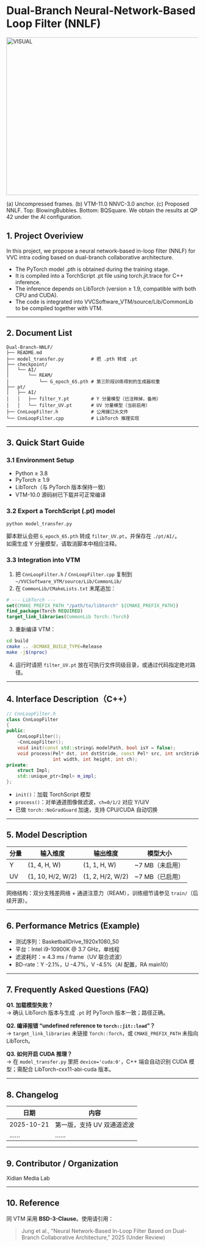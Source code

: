 # Dual-Branch Neural-Network-Based Loop Filter (NNLF)

<img width="960" height="413" alt="VISUAL" src="https://github.com/user-attachments/assets/0fe3d4b5-e41d-4c19-8b2a-4ba60983ee69" />

(a) Uncompressed frames. (b) VTM-11.0 NNVC-3.0 anchor. (c) Proposed NNLF. Top: BlowingBubbles. Bottom: BQSquare. We obtain the results at QP 42 under the AI configuration.

## 1. Project Overiview
In this project,  we propose a neural network-based in-loop filter (NNLF) for VVC intra coding based on dual-branch collaborative architecture.  
- The PyTorch model .pth is obtained during the training stage.  
- It is compiled into a TorchScript .pt file using torch.jit.trace for C++ inference.  
- The inference depends on LibTorch (version ≥ 1.9, compatible with both CPU and CUDA).  
- The code is integrated into VVCSoftware_VTM/source/Lib/CommonLib to be compiled together with VTM.

---

## 2. Document List
```
Dual-Branch-NNLF/
├── README.md
├── model_transfer.py          # 把 .pth 转成 .pt
├── checkpoint/
│   └── AI/
│       └── REAM/
│           └── G_epoch_65.pth # 第三阶段训练得到的生成器权重
├── pt/
│   ├── AI/
│   │   ├── filter_Y.pt        # Y 分量模型（已注释掉，备用）
│   │   └── filter_UV.pt       # UV 分量模型（当前启用）
├── CnnLoopFilter.h            # 公用接口头文件
└── CnnLoopFilter.cpp          # LibTorch 推理实现
```

---

## 3. Quick Start Guide

### 3.1 Environment Setup
- Python ≥ 3.8  
- PyTorch ≥ 1.9  
- LibTorch（与 PyTorch 版本保持一致）  
- VTM-10.0 源码树已下载并可正常编译

### 3.2 Export a TorchScript (.pt) model
```bash
python model_transfer.py
```
脚本默认会把 `G_epoch_65.pth` 转成 `filter_UV.pt`，并保存在 `./pt/AI/`。  
如需生成 Y 分量模型，请取消脚本中相应注释。

### 3.3 Integration into VTM
1. 把 `CnnLoopFilter.h` / `CnnLoopFilter.cpp` 复制到  
   `~/VVCSoftware_VTM/source/Lib/CommonLib/`
2. 在 `CommonLib/CMakeLists.txt` 末尾追加：
```cmake
# --- LibTorch ---
set(CMAKE_PREFIX_PATH "/path/to/libtorch" ${CMAKE_PREFIX_PATH})
find_package(Torch REQUIRED)
target_link_libraries(CommonLib Torch::Torch)
```
3. 重新编译 VTM：
```bash
cd build
cmake .. -DCMAKE_BUILD_TYPE=Release
make -j$(nproc)
```
4. 运行时请把 `filter_UV.pt` 放在可执行文件同级目录，或通过代码指定绝对路径。

---

## 4. Interface Description（C++）
```cpp
// CnnLoopFilter.h
class CnnLoopFilter
{
public:
    CnnLoopFilter(); 
    ~CnnLoopFilter();
    void init(const std::string& modelPath, bool isY = false);
    void process(Pel* dst, int dstStride, const Pel* src, int srcStride,
                 int width, int height, int ch);
private:
    struct Impl;
    std::unique_ptr<Impl> m_impl;
};
```
- `init()`：加载 TorchScript 模型  
- `process()`：对单通道图像做滤波，`ch=0/1/2` 对应 Y/U/V  
- 已做 `torch::NoGradGuard` 加速，支持 CPU/CUDA 自动切换

---

## 5. Model Description
| 分量 | 输入维度 | 输出维度 | 模型大小 |
|------|-----------|-----------|-----------|
| Y    | (1, 4, H, W)  | (1, 1, H, W)  | ~7 MB（未启用） |
| UV   | (1, 10, H/2, W/2) | (1, 2, H/2, W/2) | ~7 MB（已启用） |

网络结构：双分支残差网络 + 通道注意力（REAM），训练细节请参见 `train/`（后续开源）。

---

## 6. Performance Metrics (Example)
- 测试序列：BasketballDrive_1920x1080_50  
- 平台：Intel i9-10900K @ 3.7 GHz，单线程  
- 滤波耗时：≈ 4.3 ms / frame（UV 联合滤波）  
- BD-rate：Y -2.1%，U -4.7%，V -4.5%（AI 配置，RA main10）

---

## 7. Frequently Asked Questions (FAQ)
**Q1. 加载模型失败？**  
→ 确认 LibTorch 版本与生成 `.pt` 时 PyTorch 版本一致；路径正确。

**Q2. 编译报错 “undefined reference to `torch::jit::load`”？**  
→ `target_link_libraries` 未链接 `Torch::Torch`，或 `CMAKE_PREFIX_PATH` 未指向 LibTorch。

**Q3. 如何开启 CUDA 推理？**  
→ 在 `model_transfer.py` 里把 `device='cuda:0'`，C++ 端会自动识别 CUDA 模型；需配合 LibTorch-cxx11-abi-cuda 版本。

---

## 8. Changelog
| 日期 | 内容 |
|------|------|
| 2025-10-21 | 第一版，支持 UV 双通道滤波 |
| …… | …… |

---

## 9. Contributor / Organization
Xidian Media Lab  

---

## 10. Reference
同 VTM 采用 **BSD-3-Clause**。使用请引用：  
> Jung et al., "Neural Network-Based In-Loop Filter Based on Dual-Branch Collaborative Architecture," 2025 (Under Review)
